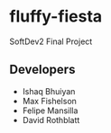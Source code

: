# fluffy-fiesta
SoftDev2 Final Project

## Developers
* Ishaq Bhuiyan
* Max Fishelson
* Felipe Mansilla
* David Rothblatt
